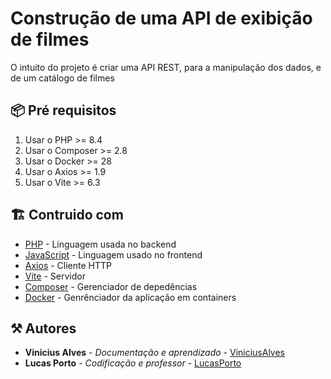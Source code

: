 # Construção de uma API de exibição de filmes

O intuito do projeto é criar uma API REST, para a manipulação dos dados, e de um catálogo de filmes

## 📦 Pré requisitos

1. Usar o PHP >= 8.4
2. Usar o Composer >= 2.8
3. Usar o Docker >= 28
4. Usar o Axios >= 1.9
5. Usar o Vite >= 6.3

## 🏗️ Contruido com

* [PHP](https://www.php.net/docs.php) - Linguagem usada no backend
* [JavaScript](https://developer.mozilla.org/en-US/docs/Web/JavaScript) - Linguagem usado no frontend
* [Axios](https://axios-http.com/ptbr/docs/intro) - Cliente HTTP
* [Vite](https://vite.dev/guide/) - Servidor
* [Composer](https://getcomposer.org/) - Gerenciador de depedências
* [Docker](https://docs.docker.com/) - Genrênciador da aplicação em containers

## ⚒️ Autores
* **Vinicius Alves** - *Documentação e aprendizado* - [ViniciusAlves](https://github.com/Vinicius-ASousa)
* **Lucas Porto** - *Codificação e professor* - [LucasPorto](https://github.com/LucasPortoDeDeus)

